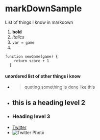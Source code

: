 # markDownSample

List of things I know in markdown

1. **bold**
2. _italics_
3. `var = game`
4. 
```
function newGame(game) {
    return score + 1
  }
  ```
  
#### unordered list of other things i know

- > quoting something is done like this
- ## this is a heading level 2
- ### Heading level 3
- [Twitter](http://twitter.com)
- ![Twitter Photo](http://www.pngall.com/wp-content/uploads/2016/07/Twitter-Download-PNG-180x180.png)
  
